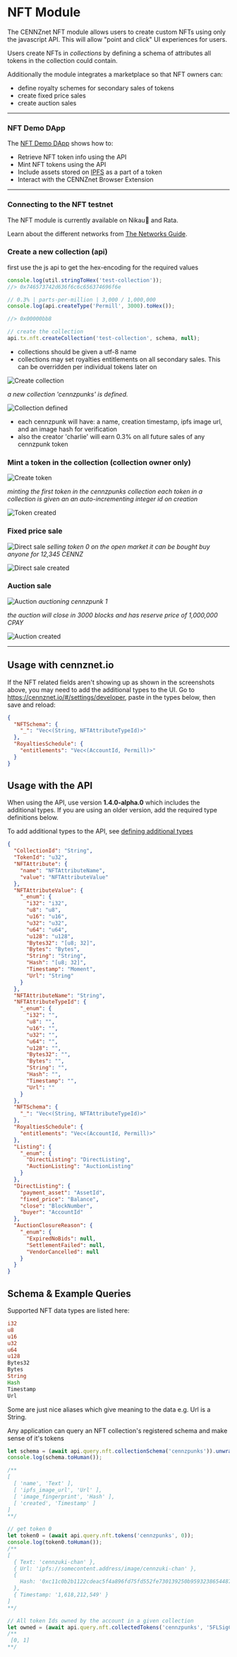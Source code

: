 # NFT Module

The CENNZnet NFT module allows users to create custom NFTs using only the javascript API. This will allow  "point and click" UI experiences for users.

Users create NFTs in *collections*  by defining a schema of attributes all tokens in the collection could contain.

Additionally the module integrates a marketplace so that NFT owners can:
- define royalty schemes for secondary sales of tokens
- create fixed price sales
- create auction sales

---
### NFT Demo DApp
The [NFT Demo DApp](https://github.com/cennznet/NFTDemo) shows how to:
* Retrieve NFT token info using the API
* Mint NFT tokens using the API
* Include assets stored on [IPFS](https://ipfs.io/) as a part of a token
* Interact with the CENNZnet Browser Extension

---

### Connecting to the NFT testnet

The NFT module is currently available on Nikau🌴 and Rata. 

Learn about the different networks from [The Networks Guide](Getting-started/CENNZnet-networks).


### Create a new collection (api)
first use the js api to get the hex-encoding for the required values
```js
console.log(util.stringToHex('test-collection'));
//> 0x746573742d636f6c6c656374696f6e

// 0.3% | parts-per-million | 3,000 / 1,000,000
console.log(api.createType('Permill', 3000).toHex());

//> 0x00000bb8

// create the collection
api.tx.nft.createCollection('test-collection', schema, null);

```
- collections should be given a utf-8 name
- collections may set royalties entitlements on all secondary sales. This can be overridden per individual tokens later on

![Create collection](../../assets/images/nft-module/create-collection.png)

*a new collection 'cennzpunks' is defined.*

![Collection defined](../../assets/images/nft-module/collection-defined.png)

- each cennzpunk will have: a name, creation timestamp, ipfs image url, and an image hash for verification
- also the creator 'charlie' will earn 0.3% on all future sales of any cennzpunk token

### Mint a token in the collection (collection owner only)

![Create token](../../assets/images/nft-module/create-token.png)

*minting the first token in the cennzpunks collection*
*each token in a collection is given an an auto-incrementing integer id on creation*

![Token created](../../assets/images/nft-module/token-created.png)

### Fixed price sale

![Direct sale](../../assets/images/nft-module/direct-sale.png)
*selling token 0 on the open market*
*it can be bought buy anyone for 12,345 CENNZ*

![Direct sale created](../../assets/images/nft-module/direct-sale-created.png)


### Auction sale
![Auction](../../assets/images/nft-module/auction.png)
*auctioning cennzpunk 1*

*the auction will close in 3000 blocks and has reserve price of 1,000,000 CPAY*

![Auction created](../../assets/images/nft-module/auction-created.png)

---

## Usage with cennznet.io

If the NFT related fields aren't showing up as shown in the screenshots above, you may need to add the additional types to the UI.
Go to https://cennznet.io/#/settings/developer, paste in the types below, then save and reload:
```json
{
  "NFTSchema": {
    "_": "Vec<(String, NFTAttributeTypeId)>"
  },
  "RoyaltiesSchedule": {
    "entitlements": "Vec<(AccountId, Permill)>"
  }
}
```

## Usage with the API
When using the API, use version **1.4.0-alpha.0** which includes the additional types.
If you are using an older version, add the required type definitions below.

To add additional types to the API, see [defining additional types](References/CENNZnet-API/CENNZnet-API-Overview?id=defining-additional-types)
```json
{
  "CollectionId": "String",
  "TokenId": "u32",
  "NFTAttribute": {
    "name": "NFTAttributeName",
    "value": "NFTAttributeValue"
  },
  "NFTAttributeValue": {
    "_enum": {
      "i32": "i32",
      "u8": "u8",
      "u16": "u16",
      "u32": "u32",
      "u64": "u64",
      "u128": "u128",
      "Bytes32": "[u8; 32]",
      "Bytes": "Bytes",
      "String": "String",
      "Hash": "[u8; 32]",
      "Timestamp": "Moment",
      "Url": "String"
    }
  },
  "NFTAttributeName": "String",
  "NFTAttributeTypeId": {
    "_enum": {
      "i32": "",
      "u8": "",
      "u16": "",
      "u32": "",
      "u64": "",
      "u128": "",
      "Bytes32": "",
      "Bytes": "",
      "String": "",
      "Hash": "",
      "Timestamp": "",
      "Url": ""
    }
  },
  "NFTSchema": {
    "_": "Vec<(String, NFTAttributeTypeId)>"
  },
  "RoyaltiesSchedule": {
    "entitlements": "Vec<(AccountId, Permill)>"
  },
  "Listing": {
    "_enum": {
      "DirectListing": "DirectListing",
      "AuctionListing": "AuctionListing"
    }
  },
  "DirectListing": {
    "payment_asset": "AssetId",
    "fixed_price": "Balance",
    "close": "BlockNumber",
    "buyer": "AccountId"
  },
  "AuctionClosureReason": {
    "_enum": {
      "ExpiredNoBids": null,
      "SettlementFailed": null,
      "VendorCancelled": null
    }
  }
}
```

## Schema & Example Queries

Supported NFT data types are listed here:
```rust
i32
u8
u16
u32
u64
u128
Bytes32
Bytes
String
Hash
Timestamp
Url
```
Some are just nice aliases which give meaning to the data e.g. Url is a String.

Any application can query an NFT collection's registered schema and make sense of it's tokens
```typescript
let schema = (await api.query.nft.collectionSchema('cennzpunks')).unwrap();
console.log(schema.toHuman());

/**
[
  [ 'name', 'Text' ],
  [ 'ipfs_image_url', 'Url' ],
  [ 'image_fingerprint', 'Hash' ],
  [ 'created', 'Timestamp' ]
]
**/

// get token 0
let token0 = (await api.query.nft.tokens('cennzpunks', 0));
console.log(token0.toHuman());
/**
[
  { Text: 'cennzuki-chan' },
  { Url: 'ipfs://somecontent.address/image/cennzuki-chan' },
  {
    Hash: '0xc11c0b2b1122cdeac5f4a896fd75fd552fe730139250b95932386544877ec623'
  },
  { Timestamp: '1,618,212,549' }
]
**/

// All token Ids owned by the account in a given collection
let owned = (await api.query.nft.collectedTokens('cennzpunks', '5FLSigC9HGRKVhB9FiEo4Y3koPsNmBmLJbpXg2mp1hXcS59Y'));
/**
 [0, 1]
**/
```
